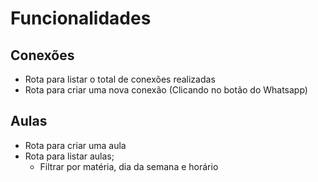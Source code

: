 # Funcionalidades

## Conexões

- Rota para listar o total de conexões realizadas
- Rota para criar uma nova conexão (Clicando no botão do Whatsapp)

## Aulas

- Rota para criar uma aula
- Rota para listar aulas;
    - Filtrar por matéria, dia da semana e horário
